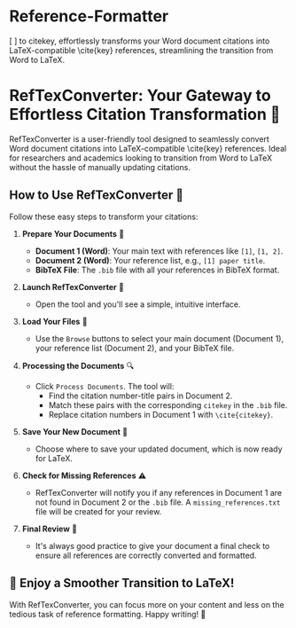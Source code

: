 # Reference-Formatter
[ ] to citekey, effortlessly transforms your Word document citations into LaTeX-compatible \cite{key} references, streamlining the transition from Word to LaTeX.

# RefTexConverter: Your Gateway to Effortless Citation Transformation 🌟

RefTexConverter is a user-friendly tool designed to seamlessly convert Word document citations into LaTeX-compatible \cite{key} references. Ideal for researchers and academics looking to transition from Word to LaTeX without the hassle of manually updating citations. 

## How to Use RefTexConverter 📘

Follow these easy steps to transform your citations:

1. **Prepare Your Documents** 📄
   - **Document 1 (Word)**: Your main text with references like `[1]`, `[1, 2]`. 
   - **Document 2 (Word)**: Your reference list, e.g., `[1] paper title`. 
   - **BibTeX File**: The `.bib` file with all your references in BibTeX format.

2. **Launch RefTexConverter** 🚀
   - Open the tool and you'll see a simple, intuitive interface.

3. **Load Your Files** 📂
   - Use the `Browse` buttons to select your main document (Document 1), your reference list (Document 2), and your BibTeX file.

4. **Processing the Documents** 🔍
   - Click `Process Documents`. The tool will:
     - Find the citation number-title pairs in Document 2.
     - Match these pairs with the corresponding `citekey` in the `.bib` file.
     - Replace citation numbers in Document 1 with `\cite{citekey}`.

5. **Save Your New Document** 💾
   - Choose where to save your updated document, which is now ready for LaTeX.

6. **Check for Missing References** ⚠️
   - RefTexConverter will notify you if any references in Document 1 are not found in Document 2 or the `.bib` file. A `missing_references.txt` file will be created for your review.

7. **Final Review** 👀
   - It's always good practice to give your document a final check to ensure all references are correctly converted and formatted.

## 🌈 Enjoy a Smoother Transition to LaTeX!

With RefTexConverter, you can focus more on your content and less on the tedious task of reference formatting. Happy writing! 🎉
